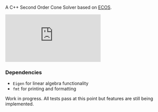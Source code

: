 A C++ Second Order Cone Solver based on [ECOS](https://github.com/embotech/ecos).

<!--
\begin{aligned} 
\text{minimize} \ c^T x \\
\text{subject to} \ Ax &= b \\
Gx &\preceq_K h
\end{aligend}
-->

![equation](https://latex.codecogs.com/gif.latex?%5Cbegin%7Baligned%7D%20%5Ctext%7Bminimize%7D%20%5C%20c%5ET%20x%20%5C%5C%20%5Ctext%7Bsubject%20to%7D%20%5C%20Ax%20%26%3D%20b%20%5C%5C%20Gx%20%26%5Cpreceq_K%20h%20%5Cend%7Baligend%7D)

### Dependencies
* `Eigen` for linear algebra functionality
* `fmt` for printing and formatting

Work in progress. All tests pass at this point but features are still being implemented.
